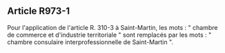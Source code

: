 Article R973-1
----
Pour l'application de l'article R. 310-3 à Saint-Martin, les mots : " chambre de
commerce et d'industrie territoriale " sont remplacés par les mots : " chambre
consulaire interprofessionnelle de Saint-Martin ".
